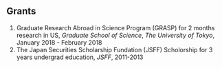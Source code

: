 ## Grants
1. Graduate Research Abroad in Science Program (GRASP) for 2 months research in US, _Graduate School of Science_, _The University of Tokyo_, January 2018 - February 2018  
1. The Japan Securities Scholarship Fundation (JSFF) Scholorship for 3 years undergrad education, _JSFF_, 2011-2013  
